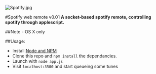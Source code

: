 ![Spotify.jpg](/Goos/spotify-web-remote/blob/master/public/example.png?raw=true)

#Spotify web remote v0.01
**A socket-based spotify remote, controlling spotify through applescript.**

##Note - OS X only

##Usage:
* Install [Node and NPM](http://nodejs.org/)
* Clone this repo and `npm install` the dependancies.
* Launch with `node app.js`
* Visit `localhost:3500` and start queueing some tunes

